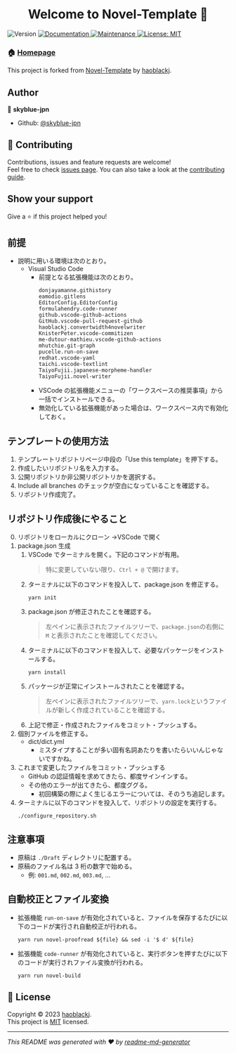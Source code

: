 <h1 align="center">Welcome to Novel-Template 👋</h1>
<p>
  <img alt="Version" src="https://img.shields.io/badge/version-1.0.0-blue.svg?cacheSeconds=2592000" />
  <a href="https://github.com/skyblue-jpn/Novel-Template#readme" target="_blank">
    <img alt="Documentation" src="https://img.shields.io/badge/documentation-yes-brightgreen.svg" />
  </a>
  <a href="https://github.com/skyblue-jpn/Novel-Template/graphs/commit-activity" target="_blank">
    <img alt="Maintenance" src="https://img.shields.io/badge/Maintained%3F-yes-green.svg" />
  </a>
  <a href="https://github.com/skyblue-jpn/Novel-Template/blob/master/LICENSE" target="_blank">
    <img alt="License: MIT" src="https://img.shields.io/github/license/skyblue-jpn/Novel-Template" />
  </a>
</p>

### 🏠 [Homepage](https://github.com/skyblue-jpn/Novel-Template#readme)

This project is forked from [Novel-Template](https://github.com/haoblackj/Novel-Template/) by [haoblackj](https://github.com/haoblackj).

## Author

👤 **skyblue-jpn**

-   Github: [@skyblue-jpn](https://github.com/skyblue-jpn)

## 🤝 Contributing

Contributions, issues and feature requests are welcome!<br />Feel free to check [issues page](https://github.com/haoblackj/Novel-Template/issues). You can also take a look at the [contributing guide](https://github.com/haoblackj/Novel-Template/blob/master/CONTRIBUTING.md).

## Show your support

Give a ⭐️ if this project helped you!

## 前提

-   説明に用いる環境は次のとおり。
    -   Visual Studio Code
        -   前提となる拡張機能は次のとおり。
            ```
            donjayamanne.githistory
            eamodio.gitlens
            EditorConfig.EditorConfig
            formulahendry.code-runner
            github.vscode-github-actions
            GitHub.vscode-pull-request-github
            haoblackj.convertwidth4novelwriter
            KnisterPeter.vscode-commitizen
            me-dutour-mathieu.vscode-github-actions
            mhutchie.git-graph
            pucelle.run-on-save
            redhat.vscode-yaml
            taichi.vscode-textlint
            TaiyoFujii.japanese-morpheme-handler
            TaiyoFujii.novel-writer
            ```
        -   VSCode の拡張機能メニューの「ワークスペースの推奨事項」から一括でインストールできる。
        -   無効化している拡張機能があった場合は、ワークスペース内で有効化しておく。

## テンプレートの使用方法

1.  テンプレートリポジトリページ中段の「Use this template」を押下する。
2.  作成したいリポジトリ名を入力する。
3.  公開リポジトリか非公開リポジトリかを選択する。
4.  Include all branches のチェックが空白になっていることを確認する。
5.  リポジトリ作成完了。

## リポジトリ作成後にやること

0.  リポジトリをローカルにクローン →VSCode で開く
1.  package.json 生成
    1.  VSCode でターミナルを開く。下記のコマンドが有用。
        > 特に変更していない限り、`Ctrl + @` で開けます。
    2.  ターミナルに以下のコマンドを投入して、package.json を修正する。
        ```bash:generate package.json
        yarn init
        ```
    3.  package.json が修正されたことを確認する。
        > 左ペインに表示されたファイルツリーで、`package.json`の右側に `M` と表示されたことを確認してください。
    4.  ターミナルに以下のコマンドを投入して、必要なパッケージをインストールする。
        ```bash:Install dependency
        yarn install
        ```
    5.  パッケージが正常にインストールされたことを確認する。
        > 左ペインに表示されたファイルツリーで、`yarn.lock`というファイルが新しく作成されていることを確認する。
    6.  上記で修正・作成されたファイルをコミット・プッシュする。
2.  個別ファイルを修正する。
    -   dict/dict.yml
        -   ミスタイプすることが多い固有名詞あたりを書いたらいいんじゃないですかね。
3.  これまで変更したファイルをコミット・プッシュする
    -   GitHub の認証情報を求めてきたら、都度サインインする。
    -   その他のエラーが出てきたら、都度ググる。
        -   初回構築の際によく生じるエラーについては、そのうち追記します。
4.  ターミナルに以下のコマンドを投入して、リポジトリの設定を実行する。
    ```bash:Configure Repository Setting
    ./configure_repository.sh
    ```

## 注意事項

-   原稿は `./Draft` ディレクトリに配置する。
-   原稿のファイル名は 3 桁の数字で始める。
    -   例: `001.md`, `002.md`, `003.md`, ...

## 自動校正とファイル変換

-   拡張機能 `run-on-save` が有効化されていると、ファイルを保存するたびに以下のコードが実行され自動校正が行われる。
    ```bash:Run on Save
    yarn run novel-proofread ${file} && sed -i '$ d' ${file}
    ```
-   拡張機能 `code-runner` が有効化されていると、実行ボタンを押すたびに以下のコードが実行されファイル変換が行われる。
    ```bash:Run on Save
    yarn run novel-build
    ```

## 📝 License

Copyright © 2023 [haoblackj](https://github.com/haoblackj).<br />
This project is [MIT](https://github.com/haoblackj/Novel-Template/blob/master/LICENSE) licensed.

---

_This README was generated with ❤️ by [readme-md-generator](https://github.com/kefranabg/readme-md-generator)_
